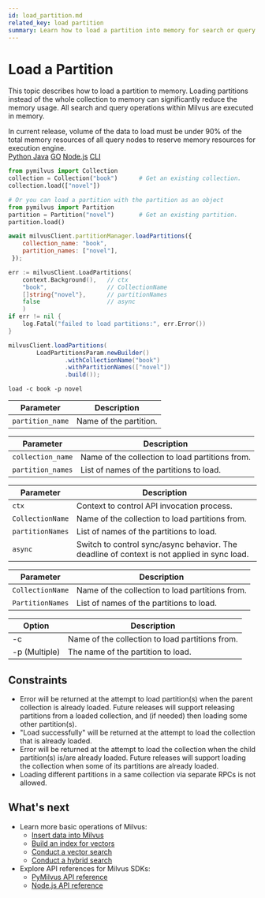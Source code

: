 ```yaml
---
id: load_partition.md
related_key: load partition
summary: Learn how to load a partition into memory for search or query in Milvus.
---
```


# Load a Partition

This topic describes how to load a partition to memory. Loading partitions instead of the whole collection to memory can significantly reduce the memory usage. All search and query operations within Milvus are executed in memory. 

<div class="alert warning">
In current release, volume of the data to load must be under 90% of the total memory resources of all query nodes to reserve memory resources for execution engine.
</div>

<div class="multipleCode">
  <a href="?python">Python </a>
  <a href="?java">Java</a>
  <a href="?go">GO</a>
  <a href="?javascript">Node.js</a>
  <a href="?shell">CLI</a>
</div>


```python
from pymilvus import Collection
collection = Collection("book")      # Get an existing collection.
collection.load(["novel"])

# Or you can load a partition with the partition as an object
from pymilvus import Partition
partition = Partition("novel")       # Get an existing partition.
partition.load()
```

```javascript
await milvusClient.partitionManager.loadPartitions({
    collection_name: "book",
    partition_names: ["novel"],
 });
```

```go
err := milvusClient.LoadPartitions(
    context.Background(),   // ctx
    "book",                 // CollectionName
    []string{"novel"},      // partitionNames
    false                   // async
    )
if err != nil {
    log.Fatal("failed to load partitions:", err.Error())
}
```

```java
milvusClient.loadPartitions(
        LoadPartitionsParam.newBuilder()
                .withCollectionName("book")
                .withPartitionNames(["novel"])
                .build());
```

```shell
load -c book -p novel
```

<table class="language-python">
	<thead>
	<tr>
		<th>Parameter</th>
		<th>Description</th>
	</tr>
	</thead>
	<tbody>
	<tr>
		<td><code>partition_name</code></td>
		<td>Name of the partition.</td>
	</tr>
	</tbody>
</table>

<table class="language-javascript">
	<thead>
	<tr>
		<th>Parameter</th>
		<th>Description</th>
	</tr>
	</thead>
	<tbody>
	<tr>
		<td><code>collection_name</code></td>
		<td>Name of the collection to load partitions from.</td>
	</tr>
    <tr>
		<td><code>partition_names</code></td>
		<td>List of names of the partitions to load.</td>
	</tr>
	</tbody>
</table>

<table class="language-go">
	<thead>
        <tr>
            <th>Parameter</th>
            <th>Description</th>
        </tr>
	</thead>
	<tbody>
        <tr>
            <td><code>ctx</code></td>
            <td>Context to control API invocation process.</td>
        </tr>
        <tr>
            <td><code>CollectionName</code></td>
            <td>Name of the collection to load partitions from.</td>
        </tr>
        <tr>
            <td><code>partitionNames</code></td>
            <td>List of names of the partitions to load.</td>
        </tr>
        <tr>
            <td><code>async</code></td>
            <td>Switch to control sync/async behavior. The deadline of context is not applied in sync load.</td>
        </tr>
    </tbody>
</table>

<table class="language-java">
	<thead>
        <tr>
            <th>Parameter</th>
            <th>Description</th>
        </tr>
	</thead>
	<tbody>
        <tr>
            <td><code>CollectionName</code></td>
            <td>Name of the collection to load partitions from.</td>
        </tr>
        <tr>
            <td><code>PartitionNames</code></td>
            <td>List of names of the partitions to load.</td>
        </tr>
    </tbody>
</table>

<table class="language-shell">
    <thead>
        <tr>
            <th>Option</th>
            <th>Description</th>
        </tr>
    </thead>
    <tbody>
        <tr>
            <td>-c</td>
            <td>Name of the collection to load partitions from.</td>
        </tr>
        <tr>
            <td>-p (Multiple)</td>
            <td>The name of the partition to load.</td>
        </tr>
    </tbody>
</table>

## Constraints

- Error will be returned at the attempt to load partition(s) when the parent collection is already loaded. Future releases will support releasing partitions from a loaded collection, and (if needed) then loading some other partition(s).
- "Load successfully" will be returned at the attempt to load the collection that is already loaded.
- Error will be returned at the attempt to load the collection when the child partition(s) is/are already loaded. Future releases will support loading the collection when some of its partitions are already loaded.
- Loading different partitions in a same collection via separate RPCs is not allowed.


## What's next

- Learn more basic operations of Milvus:
  - [Insert data into Milvus](insert_data.md)
  - [Build an index for vectors](build_index.md)
  - [Conduct a vector search](search.md)
  - [Conduct a hybrid search](hybridsearch.md)
- Explore API references for Milvus SDKs:
  - [PyMilvus API reference](/api-reference/pymilvus/v2.0.2/tutorial.html)
  - [Node.js API reference](/api-reference/node/v2.0.1/tutorial.html)

